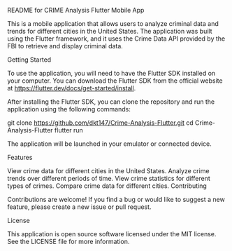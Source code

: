 README for CRIME Analysis Flutter Mobile App

This is a mobile application that allows users to analyze criminal data and trends for different cities in the United States. The application was built using the Flutter framework, and it uses the Crime Data API provided by the FBI to retrieve and display criminal data.

Getting Started

To use the application, you will need to have the Flutter SDK installed on your computer. You can download the Flutter SDK from the official website at https://flutter.dev/docs/get-started/install.

After installing the Flutter SDK, you can clone the repository and run the application using the following commands:

git clone https://github.com/dkt147/Crime-Analysis-Flutter.git
cd Crime-Analysis-Flutter
flutter run

The application will be launched in your emulator or connected device.

Features

View crime data for different cities in the United States.
Analyze crime trends over different periods of time.
View crime statistics for different types of crimes.
Compare crime data for different cities.
Contributing

Contributions are welcome! If you find a bug or would like to suggest a new feature, please create a new issue or pull request.

License

This application is open source software licensed under the MIT license. See the LICENSE file for more information.
